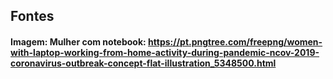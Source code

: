 ## Fontes

#### Imagem: Mulher com notebook: https://pt.pngtree.com/freepng/women-with-laptop-working-from-home-activity-during-pandemic-ncov-2019-coronavirus-outbreak-concept-flat-illustration_5348500.html
